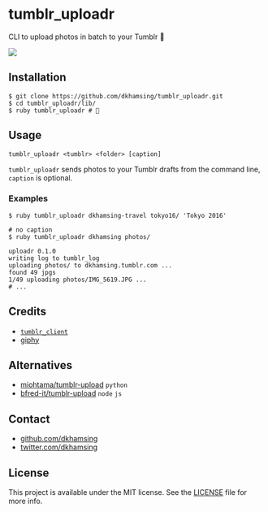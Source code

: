 # tumblr_uploadr

CLI to upload photos in batch to your Tumblr :panda_face:

![](http://i.giphy.com/j9ktGGi1AQXFC.gif)

## Installation

```shell
$ git clone https://github.com/dkhamsing/tumblr_uploadr.git
$ cd tumblr_uploadr/lib/
$ ruby tumblr_uploadr # 🎉 
```

## Usage

```
tumblr_uploadr <tumblr> <folder> [caption]
```

`tumblr_uploadr` sends photos to your Tumblr drafts from the command line, `caption` is optional.

### Examples

```shell
$ ruby tumblr_uploadr dkhamsing-travel tokyo16/ 'Tokyo 2016'
```

```shell
# no caption
$ ruby tumblr_uploadr dkhamsing photos/

uploadr 0.1.0
writing log to tumblr_log
uploading photos/ to dkhamsing.tumblr.com ...
found 49 jpgs
1/49 uploading photos/IMG_5619.JPG ...
# ...
```

## Credits

- [`tumblr_client`](https://github.com/tumblr/tumblr_client)
- [giphy](http://gph.is/19776Kk)

## Alternatives

- [miohtama/tumblr-upload](https://github.com/miohtama/tumblr-upload/) `python`
- [bfred-it/tumblr-upload](https://github.com/bfred-it/tumblr-upload) `node` `js`

## Contact

- [github.com/dkhamsing](https://github.com/dkhamsing)
- [twitter.com/dkhamsing](https://twitter.com/dkhamsing)

## License

This project is available under the MIT license. See the [LICENSE](LICENSE) file for more info.
